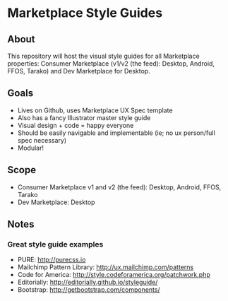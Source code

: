 # Marketplace Style Guides

## About
This repository will host the visual style guides for all Marketplace properties: Consumer Marketplace (v1/v2 (the feed): Desktop, Android, FFOS, Tarako) and Dev Marketplace for Desktop.

## Goals
* Lives on Github, uses Marketplace UX Spec template
* Also has a fancy Illustrator master style guide
* Visual design + code = happy everyone
* Should be easily navigable and implementable (ie; no ux person/full spec necessary)
* Modular!

## Scope
* Consumer Marketplace v1 and v2 (the feed): Desktop, Android, FFOS, Tarako
* Dev Marketplace: Desktop

## Notes

### Great style guide examples
* PURE: http://purecss.io
* Mailchimp Pattern Library: http://ux.mailchimp.com/patterns
* Code for America: http://style.codeforamerica.org/patchwork.php
* Editorially: http://editorially.github.io/styleguide/
* Bootstrap: http://getbootstrap.com/components/